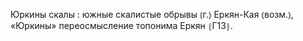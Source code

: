 ---
---

Юркины скалы
: южные скалистые обрывы ⦅г.⦆ Еркян-Кая ⦅возм.⦆, «Юркины» переосмысление топонима Еркян ⦃Г13⦄.

